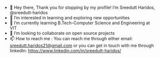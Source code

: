 - 👋 Hey there, Thank you for stopping by my profile! I’m Sreedutt Haridos, @sreedutt-haridos 
- 👀 I’m interested in learning and exploring new opportunities 
- 🌱 I’m currently learning B.Tech-Computer Science and Engineering at VIT
- 💞️ I’m looking to collaborate on open source projects
- 📫 How to reach me :
      You can reach me through either email: sreedutt.haridos21@gmail.com
      or you can get in touch with me through linkedIn: https://www.linkedin.com/in/sreedutt-haridos/

<!---
sreedutt-haridos/sreedutt-haridos is a ✨ special ✨ repository because its `README.md` (this file) appears on your GitHub profile.
You can click the Preview link to take a look at your changes.
--->
